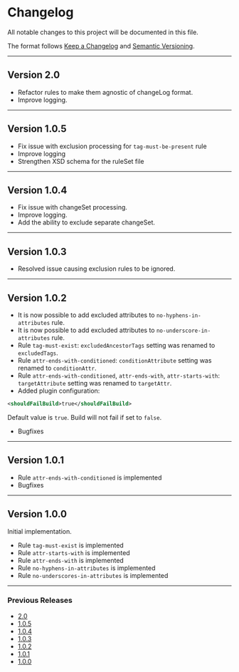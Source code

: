 # Changelog

All notable changes to this project will be documented in this file.

The format follows [Keep a Changelog](https://keepachangelog.com/en/1.0.0/)
and [Semantic Versioning](https://semver.org/).

---

## Version 2.0

- Refactor rules to make them agnostic of changeLog format.
- Improve logging.

---

## Version 1.0.5

- Fix issue with exclusion processing for `tag-must-be-present` rule
- Improve logging
- Strengthen XSD schema for the ruleSet file

---

## Version 1.0.4

- Fix issue with changeSet processing.
- Improve logging.
- Add the ability to exclude separate changeSet.

---

## Version 1.0.3

- Resolved issue causing exclusion rules to be ignored.

---

## Version 1.0.2

- It is now possible to add excluded attributes to `no-hyphens-in-attributes` rule.
- It is now possible to add excluded attributes to `no-underscore-in-attributes` rule.
- Rule `tag-must-exist`: ```excludedAncestorTags``` setting was renamed to ```excludedTags```.
- Rule `attr-ends-with-conditioned`: ```conditionAttribute``` setting was renamed to ```conditionAttr```.
- Rule `attr-ends-with-conditioned`, `attr-ends-with`, `attr-starts-with`: ```targetAttribute``` setting was renamed to
  ```targetAttr```.
- Added plugin configuration: 
```xml
<shouldFailBuild>true</shouldFailBuild>
```
Default value is `true`. Build will not fail if set to `false`. 
- Bugfixes

---

## Version 1.0.1

- Rule `attr-ends-with-conditioned` is implemented
- Bugfixes

---

## Version 1.0.0

Initial implementation.

- Rule `tag-must-exist` is implemented
- Rule `attr-starts-with` is implemented
- Rule `attr-ends-with` is implemented
- Rule `no-hyphens-in-attributes` is implemented
- Rule `no-underscores-in-attributes` is implemented

---

### Previous Releases

- [2.0](https://github.com/htshame/naming-convention-liquibase-maven-plugin/blob/main/docs/releases/2.0.md)
- [1.0.5](https://github.com/htshame/naming-convention-liquibase-maven-plugin/blob/main/docs/releases/1.0.5.md)
- [1.0.4](https://github.com/htshame/naming-convention-liquibase-maven-plugin/blob/main/docs/releases/1.0.4.md)
- [1.0.3](https://github.com/htshame/naming-convention-liquibase-maven-plugin/blob/main/docs/releases/1.0.3.md)
- [1.0.2](https://github.com/htshame/naming-convention-liquibase-maven-plugin/blob/main/docs/releases/1.0.2.md)
- [1.0.1](https://github.com/htshame/naming-convention-liquibase-maven-plugin/blob/main/docs/releases/1.0.1.md)
- [1.0.0](https://github.com/htshame/naming-convention-liquibase-maven-plugin/blob/main/docs/releases/1.0.0.md)
